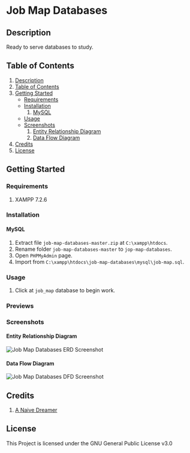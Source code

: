 # Job Map Databases

## Description

Ready to serve databases to study.

## Table of Contents

1. [Description](#description)
2. [Table of Contents](#table-of-contents)
3. [Getting Started](#getting-started)
   - [Requirements](#requirements)
   - [Installation](#installation)
     1. [MySQL](#mysql)
   - [Usage](#usage)
   - [Screenshots](#screenshots)
     1. [Entity Relationship Diagram](#entity-relationship-diagram)
     2. [Data Flow Diagram](#data-flow-diagram)
4. [Credits](#credits)
5. [License](#license)

## Getting Started

### Requirements

1. XAMPP 7.2.6

### Installation

#### MySQL

1. Extract file ```job-map-databases-master.zip``` at ```C:\xampp\htdocs```.
2. Rename folder ```job-map-databases-master``` to ```jop-map-databases```.
3. Open ```PHPMyAdmin``` page.
4. Import from ```C:\xampp\htdocs\job-map-databases\mysql\job-map.sql```.

### Usage

1. Click at ```job_map``` database to begin work.

### Previews

### Screenshots

#### Entity Relationship Diagram

![Job Map Databases ERD Screenshot](https://justanaivedreamer.files.wordpress.com/2019/03/job-map-physical-erd.png)

#### Data Flow Diagram

![Job Map Databases DFD Screenshot](https://justanaivedreamer.files.wordpress.com/2019/03/job-map-data-flow-diagram.png)

## Credits

1. [A Naive Dreamer](https://github.com/A-Naive-Dreamer)

## License

This Project is licensed under the GNU General Public License v3.0
